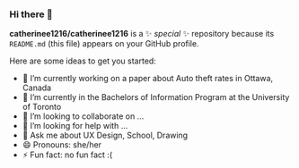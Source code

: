 ### Hi there 👋

**catherinee1216/catherinee1216** is a ✨ _special_ ✨ repository because its `README.md` (this file) appears on your GitHub profile.

Here are some ideas to get you started:

- 🔭 I’m currently working on a paper about Auto theft rates in Ottawa, Canada 
- 🌱 I’m currently in the Bachelors of Information Program at the University of Toronto
- 👯 I’m looking to collaborate on ...
- 🤔 I’m looking for help with ...
- 💬 Ask me about UX Design, School, Drawing
- 😄 Pronouns: she/her
- ⚡ Fun fact: no fun fact :( 

